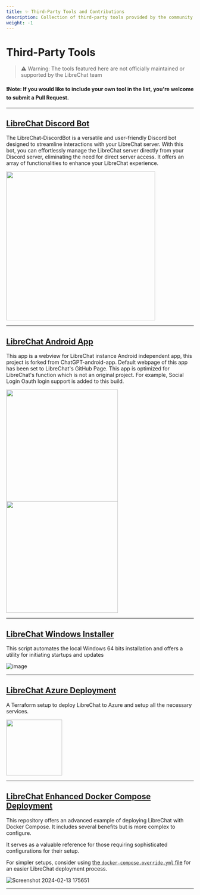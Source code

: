 ```yaml
---
title: ✨ Third-Party Tools and Contributions
description: Collection of third-party tools provided by the community
weight: -1
---
```


# Third-Party Tools

> ⚠️ Warning: The tools featured here are not officially maintained or supported by the LibreChat team

#### ❗Note: If you would like to include your own tool in the list, you're welcome to submit a Pull Request.
---

## [LibreChat Discord Bot](https://github.com/Berry-13/LibreChat-DiscordBot)

The LibreChat-DiscordBot is a versatile and user-friendly Discord bot designed to streamline interactions with your LibreChat server. With this bot, you can effortlessly manage the LibreChat server directly from your Discord server, eliminating the need for direct server access. It offers an array of functionalities to enhance your LibreChat experience.

<div>
<img src="https://github.com/fuegovic/LibreChat/assets/32828263/d3841040-64d0-402f-95a5-8eb07bfbbfe5" width="400" />
</div>

---

## [LibreChat Android App](https://github.com/goodair220917/LibreChat-Android-App)

This app is a webview for LibreChat instance Android independent app, this project is forked from ChatGPT-android-app. Default webpage of this app has been set to LibreChat's GitHub Page. This app is optimized for LibreChat's function which is not an original project. For example, Social Login Oauth login support is added to this build.

<div>
<img src="https://github.com/fuegovic/LibreChat/assets/32828263/2da13b4c-8d77-42fc-9d36-75e9913d0545" width="300" />
<img src="https://github.com/fuegovic/LibreChat/assets/32828263/6ec84228-f030-4aa9-9f9d-d81245dd9c03" width="300" />
</div>

---

## [LibreChat Windows Installer](https://github.com/fuegovic/LibreChat-Windows-Installer)

This script automates the local Windows 64 bits installation and offers a utility for initiating startups and updates

![image](https://github.com/fuegovic/LibreChat/assets/32828263/d4d1830c-ca53-4bbd-9954-9cda4ebe51b1)

---

## [LibreChat Azure Deployment](https://github.com/thunderbug1/LibreChatAzureDeployment)

A Terraform setup to deploy LibreChat to Azure and setup all the necessary services.

<div>
<img src="https://upload.wikimedia.org/wikipedia/commons/thumb/f/fa/Microsoft_Azure.svg/1280px-Microsoft_Azure.svg.png" width="150" />
</div>

---

## [LibreChat Enhanced Docker Compose Deployment](https://github.com/CXwudi/librechat-docker-deployment)

This repository offers an advanced example of deploying LibreChat with Docker Compose. It includes several benefits but is more complex to configure.

It serves as a valuable reference for those requiring sophisticated configurations for their setup. 

For simpler setups, consider using [the `docker-compose.override.yml` file](../install/configuration/docker_override.md) for an easier LibreChat deployment process.

![Screenshot 2024-02-13 175651](https://github.com/CXwudi/LibreChat-doc/assets/17377423/53dfb88f-ea1e-4fc2-8952-4069b281a272)

---


